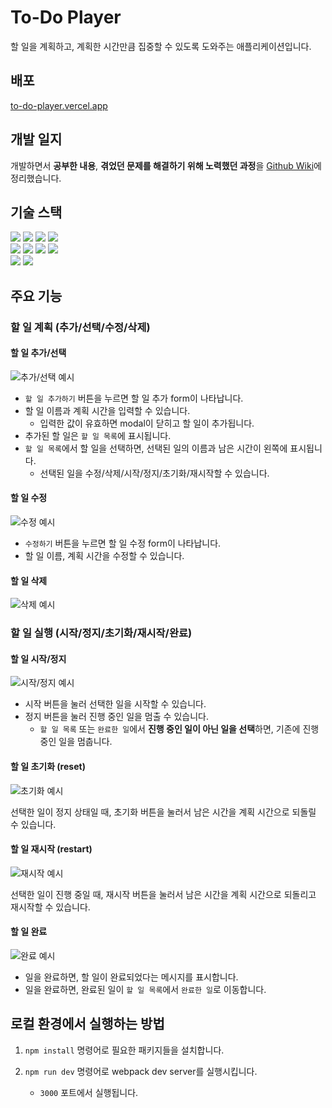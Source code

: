 # To-Do Player

할 일을 계획하고, 계획한 시간만큼 집중할 수 있도록 도와주는 애플리케이션입니다.

## 배포

[to-do-player.vercel.app](https://to-do-player.vercel.app)

## 개발 일지

개발하면서 **공부한 내용**, **겪었던 문제를 해결하기 위해 노력했던 과정**을 [Github Wiki](https://github.com/keeep-runnning/to-do-player/wiki)에 정리했습니다.

## 기술 스택

<div>
  <img src="https://img.shields.io/badge/TypeScript-3178C6?style=for-the-badge&logo=TypeScript&logoColor=white">
  <img src="https://img.shields.io/badge/React-61DAFB?style=for-the-badge&logo=React&logoColor=black">
  <img src="https://img.shields.io/badge/React%20Router-CA4245?style=for-the-badge&logo=reactrouter&logoColor=white">
  <img src="https://img.shields.io/badge/Chakra%20UI-319795?style=for-the-badge&logo=chakraui&logoColor=white">
</div>
<div>
  <img src="https://img.shields.io/badge/Webpack-8DD6F9?style=for-the-badge&logo=webpack&logoColor=black">
  <img src="https://img.shields.io/badge/Babel-F9DC3E?style=for-the-badge&logo=babel&logoColor=black">
  <img src="https://img.shields.io/badge/ESLint-4B32C3?style=for-the-badge&logo=eslint&logoColor=white">
  <img src="https://img.shields.io/badge/Prettier-F7B93E?style=for-the-badge&logo=prettier&logoColor=black">
</div>
<div>
  <img src="https://img.shields.io/badge/Node.js-v18-339933?style=for-the-badge&logo=Node.js">
  <img src="https://img.shields.io/badge/Vercel-000000?style=for-the-badge&logo=vercel&logoColor=white">
</div>

## 주요 기능

### 할 일 계획 (추가/선택/수정/삭제)

#### 할 일 추가/선택

![추가/선택 예시](https://github.com/keeep-runnning/to-do-player/assets/80243123/d2120864-f7eb-4f02-b38e-99ebc741fbb2)

- `할 일 추가하기` 버튼을 누르면 할 일 추가 form이 나타납니다.
- 할 일 이름과 계획 시간을 입력할 수 있습니다.
  - 입력한 값이 유효하면 modal이 닫히고 할 일이 추가됩니다.
- 추가된 할 일은 `할 일 목록`에 표시됩니다.
- `할 일 목록`에서 할 일을 선택하면, 선택된 일의 이름과 남은 시간이 왼쪽에 표시됩니다.
  - 선택된 일을 수정/삭제/시작/정지/초기화/재시작할 수 있습니다.

#### 할 일 수정

![수정 예시](https://github.com/keeep-runnning/to-do-player/assets/80243123/09f96f1a-01ef-41a4-8c35-4ceb77119a3a)

- `수정하기` 버튼을 누르면 할 일 수정 form이 나타납니다.
- 할 일 이름, 계획 시간을 수정할 수 있습니다.

#### 할 일 삭제

![삭제 예시](https://github.com/keeep-runnning/to-do-player/assets/80243123/5a9b1c40-de3b-4bd0-b09d-ed4ab7e91188)

### 할 일 실행 (시작/정지/초기화/재시작/완료)

#### 할 일 시작/정지

![시작/정지 예시](https://github.com/keeep-runnning/to-do-player/assets/80243123/f94d1e08-2faf-4c01-9cf0-0395613d50af)

- 시작 버튼을 눌러 선택한 일을 시작할 수 있습니다.
- 정지 버튼을 눌러 진행 중인 일을 멈출 수 있습니다.
  - `할 일 목록` 또는 `완료한 일`에서 **진행 중인 일이 아닌 일을 선택**하면, 기존에 진행 중인 일을 멈춥니다.

#### 할 일 초기화 (reset)

![초기화 예시](https://github.com/keeep-runnning/to-do-player/assets/80243123/857bf850-fdda-4769-a7e1-a007cf0703cf)

선택한 일이 정지 상태일 때, 초기화 버튼을 눌러서 남은 시간을 계획 시간으로 되돌릴 수 있습니다.

#### 할 일 재시작 (restart)

![재시작 예시](https://github.com/keeep-runnning/to-do-player/assets/80243123/58cca291-845a-42e1-9547-05ecc2f907ac)

선택한 일이 진행 중일 때, 재시작 버튼을 눌러서 남은 시간을 계획 시간으로 되돌리고 재시작할 수 있습니다.

#### 할 일 완료

![완료 예시](https://github.com/keeep-runnning/to-do-player/assets/80243123/5e9d0294-9b74-4e5f-bea3-9f61a9040443)

- 일을 완료하면, 할 일이 완료되었다는 메시지를 표시합니다.
- 일을 완료하면, 완료된 일이 `할 일 목록`에서 `완료한 일`로 이동합니다.

## 로컬 환경에서 실행하는 방법

1. `npm install` 명령어로 필요한 패키지들을 설치합니다.
2. `npm run dev` 명령어로 webpack dev server를 실행시킵니다.

   - `3000` 포트에서 실행됩니다.

